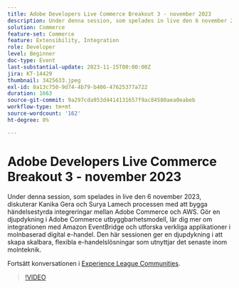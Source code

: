```yaml
---
title: Adobe Developers Live Commerce Breakout 3 - november 2023
description: Under denna session, som spelades in live den 6 november 2023, diskuterar Kanika Gera och Surya Lamech processen med att bygga händelsestyrda integreringar mellan Adobe Commerce och AWS. Gör en djupdykning i Adobe Commerce utbyggbarhetsmodell, lär dig mer om integrationen med Amazon EventBridge och utforska verkliga applikationer i molnbaserad digital e-handel. Den här sessionen ger en djupdykning i att skapa skalbara, flexibla e-handelslösningar som utnyttjar det senaste inom molnteknik.
solution: Commerce
feature-set: Commerce
feature: Extensibility, Integration
role: Developer
level: Beginner
doc-type: Event
last-substantial-update: 2023-11-15T00:00:00Z
jira: KT-14429
thumbnail: 3425633.jpeg
exl-id: 8a13c750-9d74-4b79-b406-47625377a722
duration: 1663
source-git-commit: 9a297cda953d4414131657f9ac84580aea0eabeb
workflow-type: tm+mt
source-wordcount: '162'
ht-degree: 0%

---
```


# Adobe Developers Live Commerce Breakout 3 - november 2023

Under denna session, som spelades in live den 6 november 2023, diskuterar Kanika Gera och Surya Lamech processen med att bygga händelsestyrda integreringar mellan Adobe Commerce och AWS. Gör en djupdykning i Adobe Commerce utbyggbarhetsmodell, lär dig mer om integrationen med Amazon EventBridge och utforska verkliga applikationer i molnbaserad digital e-handel. Den här sessionen ger en djupdykning i att skapa skalbara, flexibla e-handelslösningar som utnyttjar det senaste inom molnteknik.

Fortsätt konversationen i [Experience League Communities](https://adobe.ly/3ts1NW5).

>[!VIDEO](https://video.tv.adobe.com/v/3425633/?learn=on)
